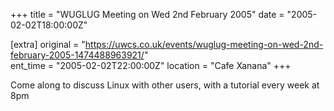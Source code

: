 +++
title = "WUGLUG Meeting on Wed 2nd February 2005"
date = "2005-02-02T18:00:00Z"

[extra]
original = "https://uwcs.co.uk/events/wuglug-meeting-on-wed-2nd-february-2005-1474488963921/"    
ent_time = "2005-02-02T22:00:00Z"
location = "Cafe Xanana"
+++

Come along to discuss Linux with other users, with a tutorial every week at 8pm

